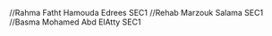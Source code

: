//Rahma Fatht Hamouda Edrees     SEC1
//Rehab Marzouk Salama           SEC1
//Basma Mohamed Abd ElAtty       SEC1
